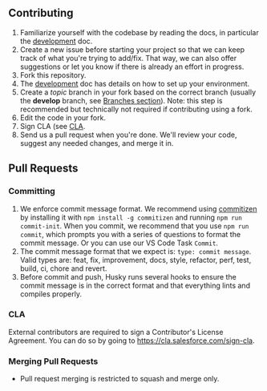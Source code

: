 ## Contributing

1. Familiarize yourself with the codebase by reading the docs, in
   particular the [development](./contributing/developing.md) doc.
1. Create a new issue before starting your project so that we can keep track of
   what you're trying to add/fix. That way, we can also offer suggestions or
   let you know if there is already an effort in progress.
1. Fork this repository.
1. The [development](./contributing/developing.md) doc has details on how to set up your environment.
1. Create a _topic_ branch in your fork based on the correct branch (usually the **develop** branch, see [Branches section](#branches)). Note: this step is recommended but technically not required if contributing using a fork.
1. Edit the code in your fork.
1. Sign CLA (see [CLA](#cla).
1. Send us a pull request when you're done. We'll review your code, suggest any
   needed changes, and merge it in.

## Pull Requests

### Committing

1. We enforce commit message format. We recommend using [commitizen](https://github.com/commitizen/cz-cli) by installing it with `npm install -g commitizen` and running `npm run commit-init`. When you commit, we recommend that you use `npm run commit`, which prompts you with a series of questions to format the commit message. Or you can use our VS Code Task `Commit`.
1. The commit message format that we expect is: `type: commit message`. Valid types are: feat, fix, improvement, docs, style, refactor, perf, test, build, ci, chore and revert.
1. Before commit and push, Husky runs several hooks to ensure the commit message is in the correct format and that everything lints and compiles properly.

### CLA

External contributors are required to sign a Contributor's License
Agreement. You can do so by going to https://cla.salesforce.com/sign-cla.

### Merging Pull Requests

- Pull request merging is restricted to squash and merge only.
